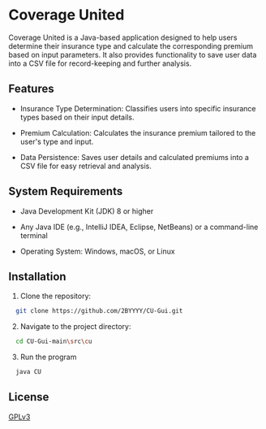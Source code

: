 # Coverage United

Coverage United is a Java-based application designed to help users determine their insurance type and calculate the corresponding premium based on input parameters. It also provides functionality to save user data into a CSV file for record-keeping and further analysis.




## Features

- Insurance Type Determination: Classifies users into specific insurance types based on their input details.

- Premium Calculation: Calculates the insurance premium tailored to the user's type and input.

- Data Persistence: Saves user details and calculated premiums into a CSV file for easy retrieval and analysis.



## System Requirements

- Java Development Kit (JDK) 8 or higher

- Any Java IDE (e.g., IntelliJ IDEA, Eclipse, NetBeans) or a command-line terminal

- Operating System: Windows, macOS, or Linux


## Installation

1. Clone the repository:

```bash
  git clone https://github.com/2BYYYY/CU-Gui.git
```

2. Navigate to the project directory:
```bash
  cd CU-Gui-main\src\cu
```

3. Run the program
```bash
  java CU
```
    
## License

[GPLv3](https://choosealicense.com/licenses/gpl-3.0/)

